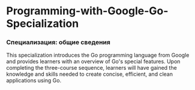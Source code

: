 # Programming-with-Google-Go-Specialization

### Специализация: общие сведения

This specialization introduces the Go programming language from Google and provides learners with an overview of Go's special features. Upon completing the three-course sequence, learners will have gained the knowledge and skills needed to create concise, efficient, and clean applications using Go.
